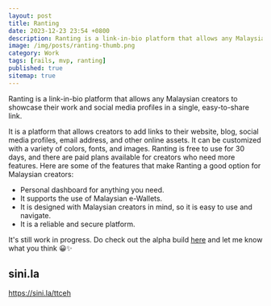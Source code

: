 ```yaml
---
layout: post
title: Ranting
date: 2023-12-23 23:54 +0800
description: Ranting is a link-in-bio platform that allows any Malaysian creators to showcase their work and social media profiles in a single, easy-to-share link.
image: /img/posts/ranting-thumb.png
category: Work
tags: [rails, mvp, ranting]
published: true
sitemap: true
---
```

Ranting is a link-in-bio platform that allows any Malaysian creators to showcase their work and social media profiles in a single, easy-to-share link. 
      
It is a platform that allows creators to add links to their website, blog, social media profiles, email address, and other online assets. It can be customized with a variety of colors, fonts, and images. Ranting is free to use for 30 days, and there are paid plans available for creators who need more features.
Here are some of the features that make Ranting a good option for Malaysian creators:
<ul>
  <li>Personal dashboard for anything you need.</li>
  <li>It supports the use of Malaysian e-Wallets.</li>
  <li>It is designed with Malaysian creators in mind, so it is easy to use and navigate.</li>
  <li>It is a reliable and secure platform.</li>
</ul>

It's still work in progress. Do check out the alpha build [here](https://ranting-mvp.onrender.com) and let me know what you think 😀✨

## sini.la

https://sini.la/ttceh
